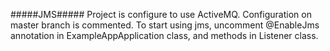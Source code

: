 #####JMS#####
Project is configure to use ActiveMQ. 
Configuration on master branch is commented. 
To start using jms, uncomment @EnableJms annotation in ExampleAppApplication class, and methods in Listener class.

